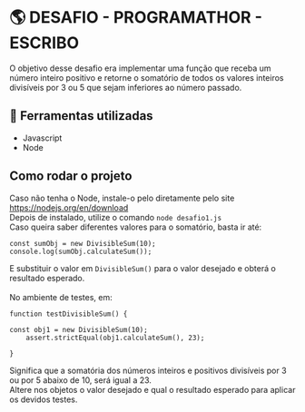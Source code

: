 # 🌎 DESAFIO - PROGRAMATHOR - ESCRIBO
O objetivo desse desafio era implementar uma função que receba um número inteiro positivo e retorne o somatório de todos os valores inteiros divisíveis por 3 ou 5 que sejam inferiores ao número passado.

## :rocket:  Ferramentas utilizadas
- Javascript
- Node

## Como rodar o projeto
Caso não tenha o Node, instale-o pelo diretamente pelo site https://nodejs.org/en/download<br>
Depois de instalado, utilize o comando 
`node desafio1.js`<br>
Caso queira saber diferentes valores para o somatório, basta ir até:
```
const sumObj = new DivisibleSum(10);
console.log(sumObj.calculateSum());
```
E substituir o valor em `DivisibleSum()` para o valor desejado e obterá o resultado esperado. 
<br><br>
No ambiente de testes, em: 
```
function testDivisibleSum() {

const obj1 = new DivisibleSum(10);
    assert.strictEqual(obj1.calculateSum(), 23);

}
```
Significa que a somatória dos números inteiros e positivos divisíveis por 3 ou por 5 abaixo de 10, será igual a 23.<br>
Altere nos objetos o valor desejado e qual o resultado esperado para aplicar os devidos testes.
